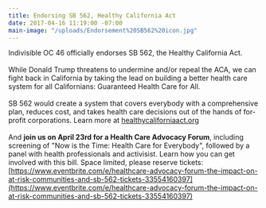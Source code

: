 ```yaml
---
title: Endorsing SB 562, Healthy California Act
date: 2017-04-16 11:19:00 -07:00
main-image: "/uploads/Endorsement%20SB562%20icon.jpg"
---
```


Indivisible OC 46 officially endorses SB 562, the Healthy California Act.\
\
While Donald Trump threatens to undermine and/or repeal the ACA,  we can fight back in California by taking the lead on building a better health care system for all Californians:   Guaranteed Health Care for All.   \
\
SB 562 would create a system that covers everybody with a comprehensive plan, reduces cost, and takes health care decisions out of the hands of for-profit corporations.   Learn more at [healthycaliforniaact.org](healthycaliforniaact.org)\
\
And **join us on April 23rd for a Health Care Advocacy Forum**, including screening of "Now is the Time: Health Care for Everybody", followed by a panel with health professionals and activisist. Learn how you can get involved with this bill.   Space limited, please reserve tickets:\
[https://www.eventbrite.com/e/healthcare-advocacy-forum-the-impact-on-at-risk-communities-and-sb-562-tickets-33554160397](https://www.eventbrite.com/e/healthcare-advocacy-forum-the-impact-on-at-risk-communities-and-sb-562-tickets-33554160397)